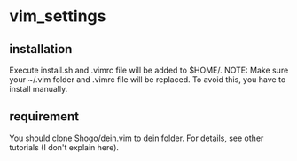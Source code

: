 # vim_settings

## installation
Execute install.sh and .vimrc file will be added to $HOME/.
NOTE: Make sure your ~/.vim folder and .vimrc file will be replaced. To avoid this, you have to install manually.

## requirement
You should clone Shogo/dein.vim to dein folder. For details, see other tutorials (I don't explain here).
